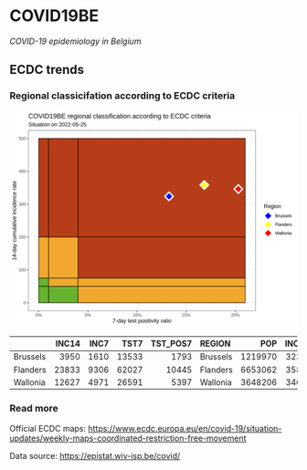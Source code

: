 
# COVID19BE

*COVID-19 epidemiology in Belgium*

## ECDC trends

### Regional classicifation according to ECDC criteria

![](COVID9BE-ecdc-trend.png)

|          | INC14 | INC7 |  TST7 | TST\_POS7 | REGION   |     POP | INC14\_RT |       PR7 |          GR |
| :------- | ----: | ---: | ----: | --------: | :------- | ------: | --------: | --------: | ----------: |
| Brussels |  3950 | 1610 | 13533 |      1793 | Brussels | 1219970 |  323.7785 | 0.1324909 | \-0.3119658 |
| Flanders | 23833 | 9306 | 62027 |     10445 | Flanders | 6653062 |  358.2260 | 0.1683944 | \-0.3593997 |
| Wallonia | 12627 | 4971 | 26591 |      5397 | Wallonia | 3648206 |  346.1153 | 0.2029634 | \-0.3507053 |

### Read more

Official ECDC maps:
<https://www.ecdc.europa.eu/en/covid-19/situation-updates/weekly-maps-coordinated-restriction-free-movement>

Data source: <https://epistat.wiv-isp.be/covid/>
